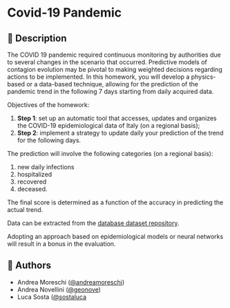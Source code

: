 # Covid-19 Pandemic

## :memo: Description

The COVID 19 pandemic required continuous monitoring by authorities due to several changes in the scenario that occurred. Predictive models of contagion evolution may be pivotal to making weighted decisions regarding actions to be implemented. In this homework, you will develop a physics-based or a data-based technique, allowing for the prediction of the pandemic trend in the following 7 days starting from daily acquired data.

Objectives of the homework:

1. **Step 1**: set up an automatic tool that accesses, updates and organizes the COVID-19 epidemiological data of Italy (on a regional basis);
3. **Step 2**: implement a strategy to update daily your prediction of the trend for the following days.

The prediction will involve the following categories (on a regional basis):
 1. new daily infections
 2. hospitalized
 3. recovered
 4. deceased.

The final score is determined as a function of the accuracy in predicting the actual trend.

Data can be extracted from the [database  dataset repository]( https://github.com/pcm-dpc/COVID-19).

Adopting an approach based on epidemiological models or neural networks will result in a bonus in the evaluation.


## :thought_balloon: Authors 
- Andrea Moreschi ([@andreamoreschi](https://gitlab.com/andreamoreschi))
- Andrea Novellini ([@geonove](https://github.com/geonove))
- Luca Sosta ([@sostaluca](https://github.com/SostaLuca98)
